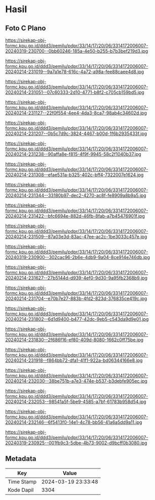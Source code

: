 # Hasil

## Foto C Plano

https://sirekap-obj-formc.kpu.go.id/ddd3/pemilu/pdpr/33/14/17/20/06/3314172006007-20240319-230700--0bb60246-185a-4e50-b255-b7b3bef219d3.jpg

https://sirekap-obj-formc.kpu.go.id/ddd3/pemilu/pdpr/33/14/17/20/06/3314172006007-20240214-231019--9a7a1e78-616c-4a72-a98a-fee88caee4d8.jpg

https://sirekap-obj-formc.kpu.go.id/ddd3/pemilu/pdpr/33/14/17/20/06/3314172006007-20240214-231051--07c60333-2d10-4771-b8f2-c705cb159bd5.jpg

https://sirekap-obj-formc.kpu.go.id/ddd3/pemilu/pdpr/33/14/17/20/06/3314172006007-20240214-231127--22f0f554-4ee4-4da3-8ca7-98ab4c34602d.jpg

https://sirekap-obj-formc.kpu.go.id/ddd3/pemilu/pdpr/33/14/17/20/06/3314172006007-20240214-231207--0b5c7d9c-3824-4467-b00d-1f6b2935433f.jpg

https://sirekap-obj-formc.kpu.go.id/ddd3/pemilu/pdpr/33/14/17/20/06/3314172006007-20240214-231238--90affa8e-f815-4f9f-9945-58c2f1040b37.jpg

https://sirekap-obj-formc.kpu.go.id/ddd3/pemilu/pdpr/33/14/17/20/06/3314172006007-20240214-231308--efae531a-b325-402c-bff4-7322007e1624.jpg

https://sirekap-obj-formc.kpu.go.id/ddd3/pemilu/pdpr/33/14/17/20/06/3314172006007-20240214-231344--33180b97-dec2-4270-ac8f-fe8909a8b9a5.jpg

https://sirekap-obj-formc.kpu.go.id/ddd3/pemilu/pdpr/33/14/17/20/06/3314172006007-20240214-231422--bfc6694e-882d-46fb-8fab-a7b45476901f.jpg

https://sirekap-obj-formc.kpu.go.id/ddd3/pemilu/pdpr/33/14/17/20/06/3314172006007-20240214-231509--87a03e3d-83ac-47ee-ac2c-1be3033c457e.jpg

https://sirekap-obj-formc.kpu.go.id/ddd3/pemilu/pdpr/33/14/17/20/06/3314172006007-20240319-230900--302cac96-2b6e-4db9-9a04-8ce914e746db.jpg

https://sirekap-obj-formc.kpu.go.id/ddd3/pemilu/pdpr/33/14/17/20/06/3314172006007-20240214-231627--27b5144d-d939-4ef0-9d30-9a95fb2368b9.jpg

https://sirekap-obj-formc.kpu.go.id/ddd3/pemilu/pdpr/33/14/17/20/06/3314172006007-20240214-231704--e70b7e27-883b-4fd2-823d-376835ce419c.jpg

https://sirekap-obj-formc.kpu.go.id/ddd3/pemilu/pdpr/33/14/17/20/06/3314172006007-20240214-231802--6d1d9400-b477-42dc-9eb5-c543da9d9e01.jpg

https://sirekap-obj-formc.kpu.go.id/ddd3/pemilu/pdpr/33/14/17/20/06/3314172006007-20240214-231830--2f686f16-ef80-409d-8080-1662c0ff75be.jpg

https://sirekap-obj-formc.kpu.go.id/ddd3/pemilu/pdpr/33/14/17/20/06/3314172006007-20240214-231918--f864bb72-dfa1-41f1-922a-bd06344166e8.jpg

https://sirekap-obj-formc.kpu.go.id/ddd3/pemilu/pdpr/33/14/17/20/06/3314172006007-20240214-232030--38be751b-a7e3-474e-b537-b3debfe905ec.jpg

https://sirekap-obj-formc.kpu.go.id/ddd3/pemilu/pdpr/33/14/17/20/06/3314172006007-20240214-232053--98541a5f-5be9-4585-a7bf-61783b958d54.jpg

https://sirekap-obj-formc.kpu.go.id/ddd3/pemilu/pdpr/33/14/17/20/06/3314172006007-20240214-232146--6f5413f0-14e1-4c78-bb56-41a6a5dd9a11.jpg

https://sirekap-obj-formc.kpu.go.id/ddd3/pemilu/pdpr/33/14/17/20/06/3314172006007-20240319-230925--001fb9c3-5dbe-4b73-9002-d9bcff0b3080.jpg


## Metadata

| Key        | Value               |
| ---------- | ------------------- |
| Time Stamp | 2024-03-19 23:33:48 |
| Kode Dapil | 3304                |



